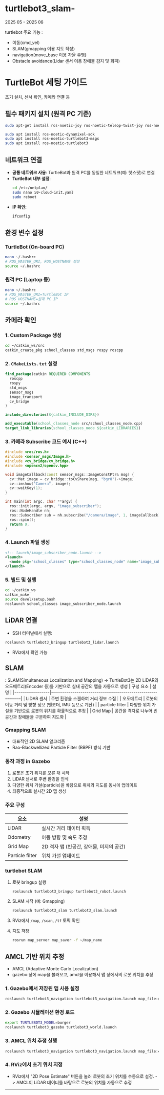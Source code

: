 # turtlebot3_slam-
2025 05 - 2025 06

turtlebot 주요 기능 :
- 이동(cmd_vel)
- SLAM(gmapping 이용 지도 작성)
- navigation(move_base 이용 자율 주행)
- Obstacle avoidance(Lidar 센서 이용 장애물 감지 및 회피)


# TurtleBot 세팅 가이드

초기 설치, 센서 확인, 카메라 연결 등 

##  필수 패키지 설치 (원격 PC 기준)

```bash
sudo apt-get install ros-noetic-joy ros-noetic-teleop-twist-joy ros-noetic-teleop-twist-keyboard ros-noetic-laser-proc ros-noetic-rgbd-launch ros-noetic-rosserial-arduino ros-noetic-rosserial-python ros-noetic-rosserial-client ros-noetic-rosserial-msgs ros-noetic-amcl ros-noetic-map-server ros-noetic-move-base ros-noetic-urdf ros-noetic-xacro ros-noetic-compressed-image-transport ros-noetic-rqt* ros-noetic-rviz ros-noetic-gmapping ros-noetic-navigation ros-noetic-interactive-markers

sudo apt install ros-noetic-dynamixel-sdk
sudo apt install ros-noetic-turtlebot3-msgs 
sudo apt install ros-noetic-turtlebot3
```

##  네트워크 연결

- **공통 네트워크 사용**: TurtleBot과 원격 PC를 동일한 네트워크(예: 핫스팟)로 연결
- **TurtleBot 내부 설정**:
  ```bash
  cd /etc/netplan/
  sudo nano 50-cloud-init.yaml
  sudo reboot
  ```
- **IP 확인**:
  ```bash
  ifconfig
  ```

##  환경 변수 설정

### TurtleBot (On-board PC)

```bash
nano ~/.bashrc
# ROS_MASTER_URI, ROS_HOSTNAME 설정
source ~/.bashrc
```

### 원격 PC (Laptop 등)

```bash
nano ~/.bashrc
# ROS_MASTER_URI=TurtleBot IP
# ROS_HOSTNAME=원격 PC IP
source ~/.bashrc
```

##  카메라 확인

### 1. Custom Package 생성

```bash
cd ~/catkin_ws/src
catkin_create_pkg school_classes std_msgs rospy roscpp
```

### 2. `CMakeLists.txt` 설정

```cmake
find_package(catkin REQUIRED COMPONENTS
  roscpp
  rospy
  std_msgs
  sensor_msgs
  image_transport
  cv_bridge
)

include_directories(${catkin_INCLUDE_DIRS})

add_executable(school_classes_node src/school_classes_node.cpp)
target_link_libraries(school_classes_node ${catkin_LIBRARIES})
```

### 3. 카메라 Subscribe 코드 예시 (C++)

```cpp
#include <ros/ros.h>
#include <sensor_msgs/Image.h>
#include <cv_bridge/cv_bridge.h>
#include <opencv2/opencv.hpp>

void imageCallback(const sensor_msgs::ImageConstPtr& msg) {
  cv::Mat image = cv_bridge::toCvShare(msg, "bgr8")->image;
  cv::imshow("Camera", image);
  cv::waitKey(1);
}

int main(int argc, char **argv) {
  ros::init(argc, argv, "image_subscriber");
  ros::NodeHandle nh;
  ros::Subscriber sub = nh.subscribe("/camera/image", 1, imageCallback);
  ros::spin();
  return 0;
}
```

### 4. Launch 파일 생성

```xml
<!-- launch/image_subscriber_node.launch -->
<launch>
  <node pkg="school_classes" type="school_classes_node" name="image_subscriber_node" output="screen"/>
</launch>
```

### 5. 빌드 및 실행

```bash
cd ~/catkin_ws
catkin_make
source devel/setup.bash
roslaunch school_classes image_subscriber_node.launch
```

##  LiDAR 연결

- SSH 터미널에서 실행:

```bash
roslaunch turtlebot3_bringup turtlebot3_lidar.launch
```

- RViz에서 확인 가능


## SLAM
: SLAM(Simultaneous Localization and Mapping) 
-> TurtleBot3는 2D LiDAR와 오도메트리(Encoder 등)를 기반으로 실내 공간의 맵을 자동으로 생성
| 구성 요소         | 설명                                                         |
|------------------|--------------------------------------------------------------|
| LiDAR 센서        | 주변 환경을 스캔하여 거리 정보 수집                            |
| 오도메트리        | 로봇의 이동 거리 및 방향 정보 (엔코더, IMU 등으로 계산)         |
| particle filter   | 다양한 위치 가설을 기반으로 로봇의 위치를 확률적으로 추정       |
| Grid Map         | 공간을 격자로 나누어 빈 공간과 장애물을 구분하여 지도화         |

### Gmapping SLAM
-  대표적인 2D SLAM 알고리즘
-  Rao-Blackwellized Particle Filter (RBPF) 방식 기반

### 동작 과정 in Gazebo
1. 로봇은 초기 위치를 모른 채 시작
2. LiDAR 센서로 주변 환경을 인식
3. 다양한 위치 가설(particle)을 바탕으로 위치와 지도를 동시에 업데이트
4. 최종적으로 실시간 2D 맵 생성

### 주요 구성
| 요소          | 설명                                       |
|---------------|--------------------------------------------|
| LiDAR         | 실시간 거리 데이터 획득                   |
| Odometry      | 이동 방향 및 속도 추정                    |
| Grid Map      | 2D 격자 맵 (빈공간, 장애물, 미지의 공간)    |
| Particle filter    | 위치 가설 업데이트                        |

### turtlebot SLAM 

1. 로봇 bringup 실행
   ```bash
   roslaunch turtlebot3_bringup turtlebot3_robot.launch
   ```

2. SLAM 시작 (예: Gmapping)
   ```bash
   roslaunch turtlebot3_slam turtlebot3_slam.launch
   ```

3. RViz에서 `/map`, `/scan`, `/tf` 토픽 확인

4. 지도 저장
   ```bash
   rosrun map_server map_saver -f ~/map_name
   ```

## AMCL 기반 위치 추정
- AMCL (Adaptive Monte Carlo Localization)
- gazebo 상에 map을 불러오고, amcl을 이용해서 맵 상에서의 로봇 위치를 추정 

### 1. Gazebo에서 저장된 맵 사용 설정

```bash
roslaunch turtlebot3_navigation turtlebot3_navigation.launch map_file:=$HOME/map/my_map.yaml
```

### 2. Gazebo 시뮬레이션 환경 로드

```bash
export TURTLEBOT3_MODEL=burger
roslaunch turtlebot3_gazebo turtlebot3_world.launch
```

### 3. AMCL 위치 추정 실행

```bash
roslaunch turtlebot3_navigation turtlebot3_navigation.launch map_file:=$HOME/map/my_map.yaml
```

### 4. RViz에서 초기 위치 지정
- RViz에서 "2D Pose Estimate" 버튼을 눌러 로봇의 초기 위치를 수동으로 설정.
  -> AMCL이 LiDAR 데이터를 바탕으로 로봇의 위치를 자동으로 추정
---

